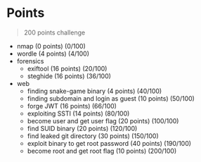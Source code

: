 # Points

> 200 points challenge

- nmap (0 points) (0/100)
- wordle (4 points) (4/100)
- forensics
    - exiftool (16 points) (20/100)
    - steghide (16 points) (36/100)
- web
    - finding snake-game binary (4 points) (40/100)
    - finding subdomain and login as guest (10 points) (50/100)
    - forge JWT (16 points) (66/100)
    - exploiting SSTI (14 points) (80/100)
    - become user and get user flag (20 points) (100/100)
    - find SUID binary (20 points) (120/100)
    - find leaked git directory (30 points) (150/100)
    - exploit binary to get root password (40 points) (190/100)
    - become root and get root flag (10 points) (200/100)
